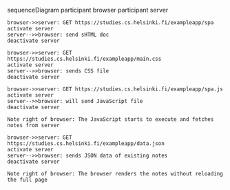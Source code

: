 sequenceDiagram
    participant browser
    participant server

    browser->>server: GET https://studies.cs.helsinki.fi/exampleapp/spa
    activate server
    server-->>browser: send sHTML doc
    deactivate server

    browser->>server: GET https://studies.cs.helsinki.fi/exampleapp/main.css
    activate server
    server-->>browser: sends CSS file
    deactivate server

    browser->>server: GET https://studies.cs.helsinki.fi/exampleapp/spa.js
    activate server
    server-->>browser: will send JavaScript file
    deactivate server

    Note right of browser: The JavaScript starts to execute and fetches notes from server

    browser->>server: GET https://studies.cs.helsinki.fi/exampleapp/data.json
    activate server
    server-->>browser: sends JSON data of existing notes
    deactivate server

    Note right of browser: The browser renders the notes without reloading the full page
